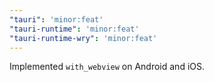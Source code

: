 ```yaml
---
"tauri": 'minor:feat'
"tauri-runtime": 'minor:feat'
"tauri-runtime-wry": 'minor:feat'
---
```


Implemented `with_webview` on Android and iOS.
